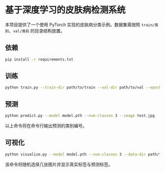 # 基于深度学习的皮肤病检测系统

本项目提供了一个使用 PyTorch 实现的皮肤病分类示例。数据集需按照 `train/类别`、`val/类别` 的目录结构放置。

## 依赖

```bash
pip install -r requirements.txt
```

## 训练

```bash
python train.py --train-dir path/to/train --val-dir path/to/val --epochs 20 --output model.pth
```

## 预测

```bash
python predict.py --model model.pth --num-classes 3 --image test.jpg
```

以上命令将在命令行输出预测的类别编号。

## 可视化

```bash
python visualize.py --model model.pth --num-classes 3 --data-dir path/to/val
```

该命令将随机选择几张图片并显示真实标签与预测标签。
